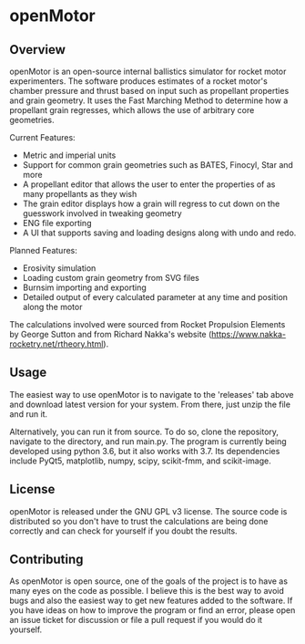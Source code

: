 openMotor
==========

Overview
--------
openMotor is an open-source internal ballistics simulator for rocket motor experimenters. The software produces estimates of a rocket motor's chamber pressure and thrust based on input such as propellant properties and grain geometry. It uses the Fast Marching Method to determine how a propellant grain regresses, which allows the use of arbitrary core geometries. 

Current Features:
* Metric and imperial units
* Support for common grain geometries such as BATES, Finocyl, Star and more
* A propellant editor that allows the user to enter the properties of as many propellants as they wish
* The grain editor displays how a grain will regress to cut down on the guesswork involved in tweaking geometry
* ENG file exporting
* A UI that supports saving and loading designs along with undo and redo.

Planned Features:
* Erosivity simulation
* Loading custom grain geometry from SVG files
* Burnsim importing and exporting
* Detailed output of every calculated parameter at any time and position along the motor

The calculations involved were sourced from Rocket Propulsion Elements by George Sutton and from Richard Nakka's website (https://www.nakka-rocketry.net/rtheory.html).

Usage
-------
The easiest way to use openMotor is to navigate to the 'releases' tab above and download latest version for your system. From there, just unzip the file and run it. 

Alternatively, you can run it from source. To do so, clone the repository, navigate to the directory, and run main.py. The program is currently being developed using python 3.6, but it also works with 3.7. Its dependencies include PyQt5, matplotlib, numpy, scipy, scikit-fmm, and scikit-image.

License
-------
openMotor is released under the GNU GPL v3 license. The source code is distributed so you don't have to trust the calculations are being done correctly and can check for yourself if you doubt the results.

Contributing
------------
As openMotor is open source, one of the goals of the project is to have as many eyes on the code as possible. I believe this is the best way to avoid bugs and also the easiest way to get new features added to the software. If you have ideas on how to improve the program or find an error, please open an issue ticket for discussion or file a pull request if you would do it yourself.
